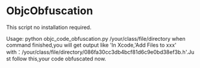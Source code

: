 # ObjcObfuscation
This script no installation required.

Usage:
        python objc_code_obfuscation.py /your/class/file/directory
        when command finished,you will get output like 'In Xcode,'Add Files to xxx' with：/your/class/file/directory/086fa30cc3db4bcf81d6c9e0bd38ef3b.h'.Just follow this,your code obfuscated now.
